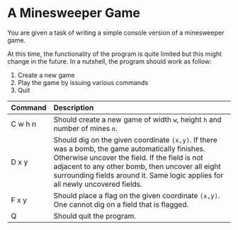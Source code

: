 # A Minesweeper Game

You are given a task of writing a simple console version of a minesweeper game.

At this time, the functionality of the program is quite limited but this might change in the future. In a nutshell, the program should work as follow:
1. Create a new game
2. Play the game by issuing various commands
3. Quit

| Command | Description |
|:--------|:------------|
| C w h n | Should create a new game of width `w`, height `h` and number of mines `n`.|
| D x y   | Should dig on the given coordinate `(x,y)`. If there was a bomb, the game automatically finishes. Otherwise uncover the field. If the field is not adjacent to any other bomb, then uncover all eight surrounding fields around it. Same logic applies for all newly uncovered fields. |
| F x y   | Should place a flag on the given coordinate `(x,y)`. One cannot dig on a field that is flagged. |
| Q       | Should quit the program. |